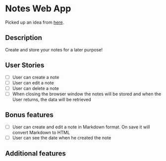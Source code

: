 # Notes Web App

Picked up an idea from [here](https://github.com/florinpop17/app-ideas).

## Description

Create and store your notes for a later purpose!

## User Stories

- [ ] User can create a note
- [ ] User can edit a note
- [ ] User can delete a note
- [ ] When closing the browser window the notes will be stored and when the User returns, the data will be retrieved

## Bonus features

- [ ] User can create and edit a note in Markdown format. On save it will convert Markdown to HTML
- [ ] User can see the date when he created the note

## Additional features
